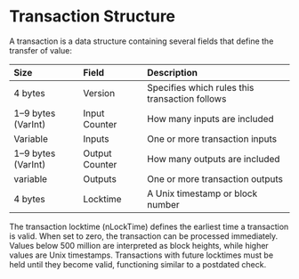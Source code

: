 # Transaction Structure

A transaction is a data structure containing several fields that define the transfer of value:

| Size               | Field          | Description                                    |
| :----------------- | :------------- | :--------------------------------------------- |
| 4 bytes            | Version        | Specifies which rules this transaction follows |
| 1–9 bytes (VarInt) | Input Counter  | How many inputs are included                   |
| Variable           | Inputs         | One or more transaction inputs                 |
| 1–9 bytes (VarInt) | Output Counter | How many outputs are included                  |
| variable           | Outputs        | One or more transaction outputs                |
| 4 bytes            | Locktime       | A Unix timestamp or block number               |

The transaction locktime (nLockTime) defines the earliest time a transaction is valid. When set to zero, the transaction can be processed immediately. Values below 500 million are interpreted as block heights, while higher values are Unix timestamps. Transactions with future locktimes must be held until they become valid, functioning similar to a postdated check.